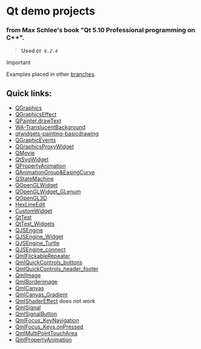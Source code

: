 # Qt demo projects
### from Max Schlee's book "Qt 5.10 Professional programming on C++".

> **Used _`Qt 6.2.4`_**

> [!IMPORTANT]
> Examples placed in other [branches](https://github.com/radikru96/QtEdu?tab=readme-ov-file#quick-links).

## Quick links:

+ [QGraphics](../QGraphics/) 
+ [QGraphicsEffect](../QGraphicsEffect/) 
+ [QPainter.drawText](../QPainter.drawText/) 
+ [WA-TranslucentBackground](../WA_TranslucentBackground/) 
+ [qtwidgets-painting-basicdrawing](../qtwidgets-painting-basicdrawing/) 
+ [QGraphicEvents](../QGraphicEvents/) 
+ [QGraphicsProxyWidget](../QGraphicsProxyWidget/) 
+ [QMovie](../QMovie/) 
+ [QtSvgWidget](../QtSvgWidget/) 
+ [QPropertyAnimation](../QPropertyAnimation/) 
+ [QAnimationGroup&EasingCurve](../QAnimationGroup&EasingCurve/) 
+ [QStateMachine](../QStateMachine/) 
+ [QOpenGLWidget](../QOpenGLWidget/) 
+ [QOpenGLWidget_GLenum](../QOpenGLWidget_GLenum/) 
+ [QOpenGL3D](../QOpenGL3D/) 
+ [HexLineEdit](../HexLineEdit/) 
+ [CustomWidget](../CustomWidget/) 
+ [QtTest](../QtTest/) 
+ [QtTest_Widgets](../QtTest_Widgets/) 
+ [QJSEngine](../QJSEngine/) 
+ [QJSEngine_Widget](../QJSEngine_Widget/) 
+ [QJSEngine_Turtle](../QJSEngine_Turtle/) 
+ [QJSEngine_connect](../QJSEngine_connect/) 
+ [QmlFlickableRepeater](../QmlFlickableRepeater/) 
+ [QmlQuickControls_buttons](../QmlQuickControls_buttons/) 
+ [QmlQuickControls_header_footer](../QmlQuickControls_header_footer/) 
+ [QmlImage](../QmlImage/) 
+ [QmlBorderimage](../QmlBorderimage/) 
+ [QmlCanvas](../QmlCanvas/) 
+ [QmlCanvas_Gradient](../QmlCanvas_Gradient/) 
+ [QmlShaderEffect](../QmlShaderEffect/) does not work 
+ [QmlSignal](../QmlSignal/)
+ [QmlSignalButton](../QmlSignalButton/)
+ [QmlFocus_KeyNavigation](../QmlFocus_KeyNavigation/)
+ [QmlFocus_Keys.onPressed](../QmlFocus_Keys.onPressed/)
+ [QmlMultiPointTouchArea](../QmlMultiPointTouchArea/)
+ [QmlPropertyAnimation](../QmlPropertyAnimation/)
